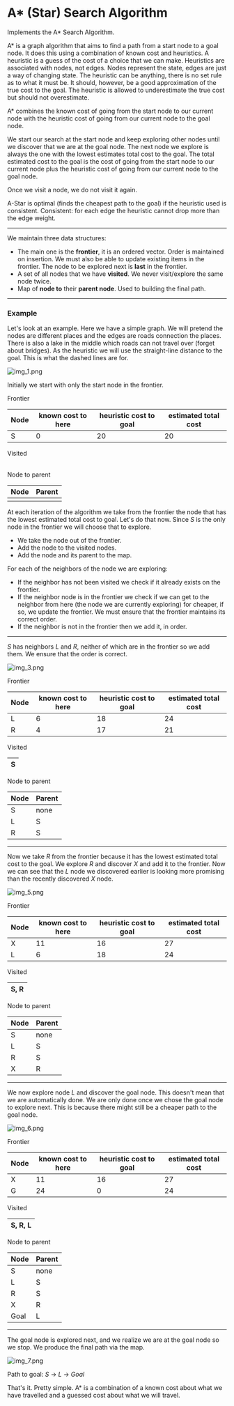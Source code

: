 # A* (Star) Search Algorithm

Implements the A* Search Algorithm.

A* is a graph algorithm that aims to find a path from a start node to a goal node.
It does this using a combination of known cost and heuristics. A heuristic is a guess of the cost of a choice that
we can make. Heuristics are associated with nodes, not edges. Nodes represent the state, edges are just
a way of changing state. The heuristic can be anything, there is no set rule as to what it must be.
It should, however, be a good approximation of the true cost to the goal. The heuristic is allowed to
underestimate the true cost but should not overestimate.

A* combines the known cost of going from the start node to our current node with the heuristic cost
of going from our current node to the goal node.

We start our search at the start node and keep exploring other nodes until we discover that we are at the
goal node. The next node we explore is always the one with the lowest estimates total cost to the goal.
The total estimated cost to the goal is the cost of going from the start node to our current node plus the heuristic
cost
of going from our current node to the goal node.

Once we visit a node, we do not visit it again.

A-Star is optimal (finds the cheapest path to the goal) if the heuristic used is consistent.
Consistent: for each edge the heuristic cannot drop more than the edge weight.

---

We maintain three data structures:

- The main one is the **frontier**, it is an ordered vector. Order is maintained on insertion. We must also be able to
  update existing items in the frontier. The node to be explored next is **last** in the frontier.
- A set of all nodes that we have **visited**. We never visit/explore the same node twice.
- Map of **node to** their **parent node**. Used to building the final path.

---

### Example

Let's look at an example. Here we have a simple graph. We will pretend the nodes are different places and the edges
are roads connection the places. There is also a lake in the middle which roads can not travel over (forget about
bridges).
As the heuristic we will use the straight-line distance to the goal. This is what the dashed lines are for.

![img_1.png](img_1.png)

Initially we start with only the start node in the frontier.

Frontier

| Node | known cost to here | heuristic cost to goal | estimated total cost |
|------|--------------------|------------------------|----------------------|
| S    | 0                  | 20                     | 20                   |

Visited

|   |
|---|

Node to parent

| Node | Parent |
|------|--------|
|      |        |

At each iteration of the algorithm we take from the frontier the node that has the lowest estimated
total cost to goal. Let's do that now. Since _S_ is the only node in the frontier we will choose that to explore.

- We take the node out of the frontier.
- Add the node to the visited nodes.
- Add the node and its parent to the map.

For each of the neighbors of the node we are exploring:

- If the neighbor has not been visited we check if it already exists on the frontier.
- If the neighbor node is in the frontier we check if we can get to the neighbor from here (the node we are currently
  exploring) for cheaper, if so, we update the frontier. We must ensure that the frontier maintains its correct order.
- If the neighbor is not in the frontier then we add it, in order.

---

_S_ has neighbors _L_ and _R_, neither of which are in the frontier so we add them. We ensure that the order is correct.

![img_3.png](img_3.png)

Frontier

| Node | known cost to here | heuristic cost to goal | estimated total cost |
|------|--------------------|------------------------|----------------------|
| L    | 6                  | 18                     | 24                   |
| R    | 4                  | 17                     | 21                   |

Visited

| S |
|---|

Node to parent

| Node | Parent |
|------|--------|
| S    | none   |
| L    | S      |
| R    | S      |

---

Now we take _R_ from the frontier because it has the lowest estimated total cost to the goal. We explore _R_ and
discover _X_ and add it to the frontier. Now we can see that the _L_ node we discovered earlier is looking more
promising
than the recently discovered _X_ node.

![img_5.png](img_5.png)

Frontier

| Node | known cost to here | heuristic cost to goal | estimated total cost |
|------|--------------------|------------------------|----------------------|
| X    | 11                 | 16                     | 27                   |
| L    | 6                  | 18                     | 24                   |

Visited

| S, R |
|------|

Node to parent

| Node | Parent |
|------|--------|
| S    | none   |
| L    | S      |
| R    | S      |
| X    | R      |

---

We now explore node _L_ and discover the goal node. This doesn't mean that we are automatically done. We are only done
once we chose the goal node to explore next. This is because there might still be a cheaper path to the goal node.

![img_6.png](img_6.png)


Frontier

| Node | known cost to here | heuristic cost to goal | estimated total cost |
|------|--------------------|------------------------|----------------------|
| X    | 11                 | 16                     | 27                   |
| G    | 24                 | 0                      | 24                   |

Visited

| S, R, L |
|---------|

Node to parent

| Node | Parent |
|------|--------|
| S    | none   |
| L    | S      |
| R    | S      |
| X    | R      |
| Goal | L      |

---

The goal node is explored next, and we realize we are at the goal node so we stop. We produce the final path via the map.

![img_7.png](img_7.png)

Path to goal: _S_ -> _L_ -> _Goal_

That's it. Pretty simple. A* is a combination of a known cost about what we have travelled and a guessed cost about 
what we will travel.